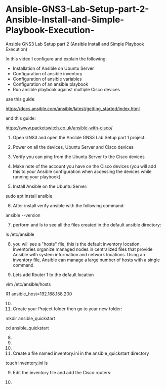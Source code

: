 # Ansible-GNS3-Lab-Setup-part-2-Ansible-Install-and-Simple-Playbook-Execution-
Ansible GNS3 Lab Setup part 2 (Ansible Install and Simple Playbook Execution)


In this video I configure and explain the following:

- Installation of Ansible on Ubuntu Server
- Configuration of ansible inventory
- Configuration of ansible variables
- Configuration of an ansible playbook
- Run ansible playbook against multiple Cisco devices
  
use this guide:

https://docs.ansible.com/ansible/latest/getting_started/index.html

and this guide:

https://www.packetswitch.co.uk/ansible-with-cisco/


1) Open GNS3 and open the Ansible GNS3 Lab Setup part 1 project:

2) Power on all the devices, Ubuntu Server and Cisco devices

3) Verify you can ping from the Ubuntu Server to the Cisco devices

4) Make note of the account you have on the Cisco devices (you will add this to your Ansible configuration when accessing the devices while running your playbook)

5) Install Ansible on the Ubuntu Server:

sudo apt install ansible

6) After install verify ansible with the following command:

ansible --version

7) perform and ls to see all the files created in the default ansible directory:

ls /etc/ansible

8) you will see a "hosts" file, this is the default inventory location. Inventories organize managed nodes in centralized files that provide Ansible with system information and network locations. Using an inventory file, Ansible can manage a large number of hosts with a single command.

9) Lets add Router 1 to the default location

vim /etc/ansible/hosts

R1 ansible_host=192.168.158.200 










10)
11) Create your Project folder then go to your new folder:

mkdir ansible_quickstart

cd ansible_quickstart

8) 
9)
10)
11) Create a file named inventory.ini in the ansible_quickstart directory

touch inventory.ini
ls 

9) Edit the inventory file and add the Cisco routers:



10) 


